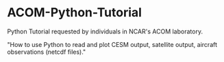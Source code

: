 # ACOM-Python-Tutorial

Python Tutorial requested by individuals in NCAR's ACOM laboratory.

"How to use Python to read and plot CESM output, satellite output, aircraft observations (netcdf files)."
